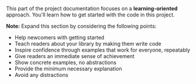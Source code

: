 This part of the project documentation focuses on a
**learning-oriented** approach. You'll learn how to
get started with the code in this project.

**Note:** Expand this section by considering the
following points:

- Help newcomers with getting started
- Teach readers about your library by making them
    write code
- Inspire confidence through examples that work for
    everyone, repeatably
- Give readers an immediate sense of achievement
- Show concrete examples, no abstractions
- Provide the minimum necessary explanation
- Avoid any distractions
